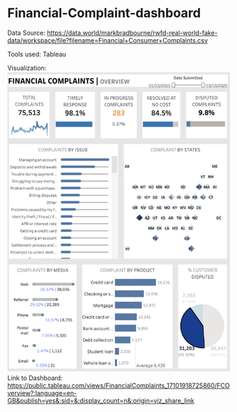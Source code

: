 # Financial-Complaint-dashboard

Data Source: https://data.world/markbradbourne/rwfd-real-world-fake-data/workspace/file?filename=Financial+Consumer+Complaints.csv

Tools used: Tableau

Visualization:
![](dashboard.png)
Link to Dashboard: https://public.tableau.com/views/FinancialComplaints_17101918725860/FCOverview?:language=en-GB&publish=yes&:sid=&:display_count=n&:origin=viz_share_link
